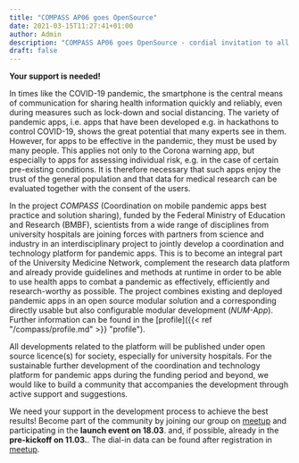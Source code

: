 ```yaml
---
title: "COMPASS AP06 goes OpenSource"
date: 2021-03-15T11:27:41+01:00
author: Admin
description: "COMPASS AP06 goes OpenSource - cordial invitation to all technically interested students and IT employees"
draft: false
---
```


**Your support is needed!**

In times like the COVID-19 pandemic, the smartphone is the central means of communication for sharing health information quickly and reliably, even during measures such as lock-down and social distancing. The variety of pandemic apps, i.e. apps that have been developed e.g. in hackathons to control COVID-19, shows the great potential that many experts see in them. However, for apps to be effective in the pandemic, they must be used by many people. This applies not only to the Corona warning app, but especially to apps for assessing individual risk, e.g. in the case of certain pre-existing conditions. It is therefore necessary that such apps enjoy the trust of the general population and that data for medical research can be evaluated together with the consent of the users.
 
In the project *COMPASS* (Coordination on mobile pandemic apps best practice and solution sharing), funded by the Federal Ministry of Education and Research (BMBF), scientists from a wide range of disciplines from university hospitals are joining forces with partners from science and industry in an interdisciplinary project to jointly develop a coordination and technology platform for pandemic apps. This is to become an integral part of the University Medicine Network, complement the research data platform and already provide guidelines and methods at runtime in order to be able to use health apps to combat a pandemic as effectively, efficiently and research-worthy as possible. The project combines existing and deployed pandemic apps in an open source modular solution and a corresponding directly usable but also configurable modular development (*NUM-App*). Further information can be found in the [profile]({{< ref "/compass/profile.md" >}} "profile").
 
All developments related to the platform will be published under open source licence(s) for society, especially for university hospitals. For the sustainable further development of the coordination and technology platform for pandemic apps during the funding period and beyond, we would like to build a community that accompanies the development through active support and suggestions.
 
We need your support in the development process to achieve the best results! Become part of the community by joining our group on [meetup](https://www.meetup.com/de-DE/num-compass/) and participating in the **launch event on 18.03**. and, if possible, already in the **pre-kickoff on 11.03.**. The dial-in data can be found after registration in [meetup](https://www.meetup.com/de-DE/num-compass/).
